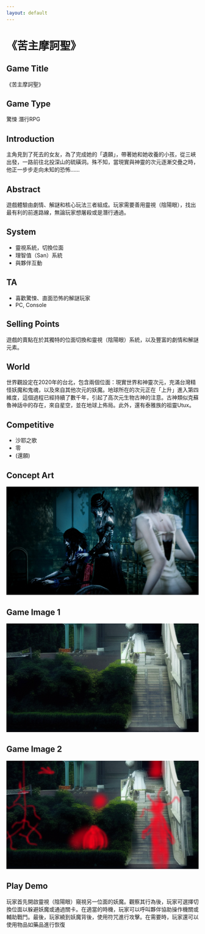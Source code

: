 ```yaml
---
layout: default
---
```


# 《苦主摩訶聖》

## Game Title
《苦主摩訶聖》

## Game Type
驚悚 潛行RPG

## Introduction
主角見到了死去的女友，為了完成她的「遺願」，帶著她和她收養的小孩，從三峽出發，一路前往北投深山的硫磺洞。殊不知，當現實與神靈的次元逐漸交疊之時，他正一步步走向未知的恐怖……

## Abstract
遊戲體驗由劇情、解謎和核心玩法三者組成。玩家需要善用靈視（陰陽眼），找出最有利的前進路線，無論玩家想屠殺或是潛行通過。

## System
* 靈視系統，切換位面
* 理智值（San）系統
* 與夥伴互動

## TA
* 喜歡驚悚、直面恐怖的解謎玩家
* PC, Console

## Selling Points
遊戲的賣點在於其獨特的位面切換和靈視（陰陽眼）系統，以及豐富的劇情和解謎元素。



## World
世界觀設定在2020年的台北，包含兩個位面：現實世界和神靈次元，充滿台灣精怪妖魔和鬼魂，以及來自其他次元的妖魔。地球所在的次元正在「上升」進入第四維度，這個過程已經持續了數千年，引起了高次元生物古神的注意。古神類似克蘇魯神話中的存在，來自星空，並在地球上佈局。此外，還有泰雅族的祖靈Utux。

## Competitive
* 沙耶之歌
* 零
* (還願)

## Concept Art
<img src="../origin_reference.png">

## Game Image 1
<img src="../first_shot.png">

## Game Image 2
<img src="../first_shot_edit.png">

## Play Demo
玩家首先開啟靈視（陰陽眼）窺視另一位面的妖魔。觀察其行為後，玩家可選擇切換位面以躲避妖魔或通過關卡。在適當的時機，玩家可以呼叫夥伴協助操作機關或輔助戰鬥。最後，玩家繞到妖魔背後，使用符咒進行攻擊。在需要時，玩家還可以使用物品如藥品進行恢復